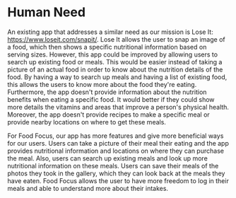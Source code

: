 # Human Need

An existing app that addresses a similar need as our mission is Lose It: https://www.loseit.com/snapit/. Lose It allows the user to snap an image of a food, which then shows a specific nutritional information based on serving sizes. However, this app could be improved by allowing users to search up existing food or meals. This would be easier instead of taking a picture of an actual food in order to know about the nutrition details of the food. By having a way to search up meals and having a list of existing food, this allows the users to know more about the food they're eating. Furthermore, the app doesn't provide information about the nutrition benefits when eating a specific food. It would better if they could show more details the vitamins and areas that improve a person's physical health. Moreover, the app doesn't provide recipes to make a specific meal or provide nearby locations on where to get these meals.

For Food Focus, our app has more features and give more beneficial ways for our users. Users can take a picture of their meal their eating and the app provides nutritional information and locations on where they can purchase the meal. Also, users can search up existing meals and look up more nutritional information on these meals. Users can save their meals of the photos they took in the gallery, which they can look back at the meals they have eaten. Food Focus allows the user to have more freedom to log in their meals and able to understand more about their intakes.